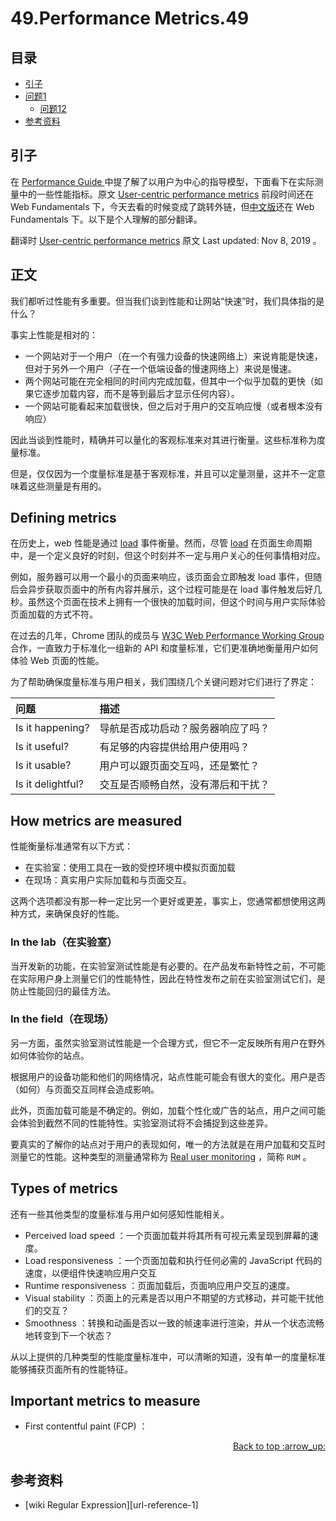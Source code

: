# 49.Performance Metrics.49
## <a name="index"></a> 目录
- [引子](#start)
- [问题1](#style)
  - [问题12](#link)
- [参考资料](#reference)


## <a name="start"></a> 引子
在 [Performance Guide ][url-blog-48] 中提了解了以用户为中心的指导模型，下面看下在实际测量中的一些性能指标。原文 [User-centric performance metrics][url-artilce-1] 前段时间还在 Web Fundamentals 下，今天去看的时候变成了跳转外链，但[中文版][url-artilce-2]还在 Web Fundamentals 下。以下是个人理解的部分翻译。

翻译时 [User-centric performance metrics][url-artilce-1] 原文 Last updated: Nov 8, 2019 。

## <a name="reference"></a> 正文
我们都听过性能有多重要。但当我们谈到性能和让网站“快速”时，我们具体指的是什么？

事实上性能是相对的：
- 一个网站对于一个用户（在一个有强力设备的快速网络上）来说肯能是快速，但对于另外一个用户（子在一个低端设备的慢速网络上）来说是慢速。
- 两个网站可能在完全相同的时间内完成加载，但其中一个似乎加载的更快（如果它逐步加载内容，而不是等到最后才显示任何内容）。
- 一个网站可能看起来加载很快，但之后对于用户的交互响应慢（或者根本没有响应）

因此当谈到性能时，精确并可以量化的客观标准来对其进行衡量。这些标准称为度量标准。

但是，仅仅因为一个度量标准是基于客观标准，并且可以定量测量，这并不一定意味着这些测量是有用的。

## Defining metrics
在历史上，web 性能是通过 [load][url-mdn-1] 事件衡量。然而，尽管 [load][url-mdn-1] 在页面生命周期中，是一个定义良好的时刻，但这个时刻并不一定与用户关心的任何事情相对应。

例如，服务器可以用一个最小的页面来响应，该页面会立即触发 load 事件，但随后会异步获取页面中的所有内容并展示，这个过程可能是在 load 事件触发后好几秒。虽然这个页面在技术上拥有一个很快的加载时间，但这个时间与用户实际体验页面加载的方式不符。

在过去的几年，Chrome 团队的成员与 [W3C Web Performance Working Group][url-website-1] 合作，一直致力于标准化一组新的 API 和度量标准，它们更准确地衡量用户如何体验 Web 页面的性能。

为了帮助确保度量标准与用户相关，我们围绕几个关键问题对它们进行了界定：

问题 | 描述
:------------ | :-------------
Is it happening? | 导航是否成功启动？服务器响应了吗？
Is it useful? | 有足够的内容提供给用户使用吗？
Is it usable? | 用户可以跟页面交互吗，还是繁忙？
Is it delightful? | 交互是否顺畅自然，没有滞后和干扰？


## How metrics are measured
性能衡量标准通常有以下方式：
- 在实验室：使用工具在一致的受控环境中模拟页面加载
- 在现场：真实用户实际加载和与页面交互。

这两个选项都没有那一种一定比另一个更好或更差，事实上，您通常都想使用这两种方式，来确保良好的性能。

### In the lab（在实验室）
当开发新的功能，在实验室测试性能是有必要的。在产品发布新特性之前，不可能在实际用户身上测量它们的性能特性，因此在特性发布之前在实验室测试它们，是防止性能回归的最佳方法。

### In the field（在现场）
另一方面，虽然实验室测试性能是一个合理方式，但它不一定反映所有用户在野外如何体验你的站点。

根据用户的设备功能和他们的网络情况，站点性能可能会有很大的变化。用户是否（如何）与页面交互同样会造成影响。

此外，页面加载可能是不确定的。例如，加载个性化或广告的站点，用户之间可能会体验到截然不同的性能特性。实验室测试将不会捕捉到这些差异。

要真实的了解你的站点对于用户的表现如何，唯一的方法就是在用户加载和交互时测量它的性能。这种类型的测量通常称为 [Real user monitoring][url-wiki-1] ，简称 `RUM` 。

## Types of metrics
还有一些其他类型的度量标准与用户如何感知性能相关。
- Perceived load speed ：一个页面加载并将其所有可视元素呈现到屏幕的速度。
- Load responsiveness ：一个页面加载和执行任何必需的 JavaScript 代码的速度，以便组件快速响应用户交互
- Runtime responsiveness ：页面加载后，页面响应用户交互的速度。
- Visual stability ：页面上的元素是否以用户不期望的方式移动，并可能干扰他们的交互？
- Smoothness ：转换和动画是否以一致的帧速率进行渲染，并从一个状态流畅地转变到下一个状态？

从以上提供的几种类型的性能度量标准中，可以清晰的知道，没有单一的度量标准能够捕获页面所有的性能特征。

## Important metrics to measure

- First contentful paint (FCP) ：

<div align="right"><a href="#index">Back to top :arrow_up:</a></div>

## <a name="reference"></a> 参考资料
- [wiki Regular Expression][url-reference-1]

[url-base]:https://xxholic.github.io/blog/draft

[url-blog-48]:https://github.com/XXHolic/blog/issues/48



[url-artilce-1]:https://web.dev/user-centric-performance-metrics/
[url-artilce-2]:https://developers.google.com/web/fundamentals/performance/user-centric-performance-metrics?hl=zh-cn
[url-mdn-1]:https://developer.mozilla.org/en-US/docs/Web/API/Window/load_event
[url-website-1]:https://www.w3.org/webperf/
[url-wiki-1]:https://en.wikipedia.org/wiki/Real_user_monitoring

[url-local-rail]:./images/48/rail.png
